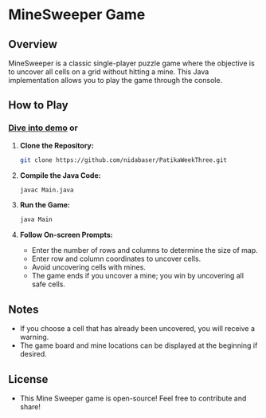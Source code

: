 # MineSweeper Game

## Overview

MineSweeper is a classic single-player puzzle game where the objective is to uncover all cells on a grid without hitting a mine. This Java implementation allows you to play the game through the console.

## How to Play

### [Dive into demo](https://youtu.be/IsbhtYXBH68) or

1. **Clone the Repository:**
    ```bash
    git clone https://github.com/nidabaser/PatikaWeekThree.git
    ```

2. **Compile the Java Code:**
    ```bash
    javac Main.java
    ```

3. **Run the Game:**
    ```bash
    java Main
    ```

4. **Follow On-screen Prompts:**
    - Enter the number of rows and columns to determine the size of map.
    - Enter row and column coordinates to uncover cells.
    - Avoid uncovering cells with mines.
    - The game ends if you uncover a mine; you win by uncovering all safe cells.

## Notes
- If you choose a cell that has already been uncovered, you will receive a warning.
- The game board and mine locations can be displayed at the beginning if desired.

## License
- This Mine Sweeper game is open-source! Feel free to contribute and share!